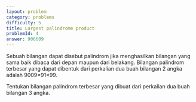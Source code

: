 ```yaml
---
layout: problem
category: problems
difficulty: 5
title: Largest palindrome product
problemId: 4
answer: 906609
---
```

Sebuah bilangan dapat disebut palindrom jika menghasilkan bilangan yang sama baik dibaca dari depan maupun dari belakang. Bilangan palindrom terbesar yang dapat dibentuk dari perkalian dua buah bilangan 2 angka adalah 9009=91×99.

Tentukan bilangan palindrom terbesar yang dibuat dari perkalian dua buah bilangan 3 angka.
